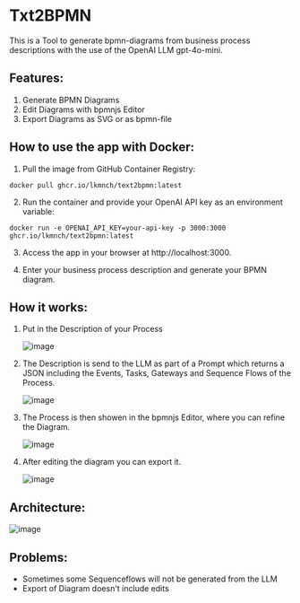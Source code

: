 # Txt2BPMN
This is a Tool to generate bpmn-diagrams from business process descriptions with the use of the OpenAI LLM gpt-4o-mini.

## Features:
1) Generate BPMN Diagrams
2) Edit Diagrams with bpmnjs Editor
3) Export Diagrams as SVG or as bpmn-file

## How to use the app with Docker:
1. Pull the image from GitHub Container Registry:
```
docker pull ghcr.io/lkmnch/text2bpmn:latest
```
2. Run the container and provide your OpenAI API key as an environment variable:
```
docker run -e OPENAI_API_KEY=your-api-key -p 3000:3000 ghcr.io/lkmnch/text2bpmn:latest
```
3. Access the app in your browser at http://localhost:3000.

4. Enter your business process description and generate your BPMN diagram.

## How it works:

1) Put in the Description of your Process
   
   ![image](https://github.com/user-attachments/assets/4be92db2-02f9-4412-8a6c-adc757d139b7)
   
3) The Description is send to the LLM as part of a Prompt which returns a JSON including the Events, Tasks, Gateways and Sequence Flows of the Process.
   
   ![image](https://github.com/user-attachments/assets/5e2533db-f64b-4de2-a2d1-8630923e9513)

5) The Process is then showen in the bpmnjs Editor, where you can refine the Diagram.
   
   ![image](https://github.com/user-attachments/assets/3084cb86-88ab-4725-88a9-51afb02f7ac4)

7) After editing the diagram you can export it.
   
   ![image](https://github.com/user-attachments/assets/d6cf2ff2-6387-4838-8883-27bd6fb10abf)


## Architecture:

![image](https://github.com/user-attachments/assets/e9dfad29-1dae-42dd-96ba-3ee8f408adce)

## Problems:
- Sometimes some Sequenceflows will not be generated from the LLM
- Export of Diagram doesn't include edits
